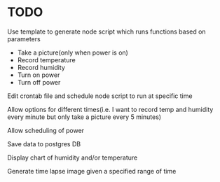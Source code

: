# TODO
Use template to generate node script which runs functions based on parameters
 - Take a picture(only when power is on)
 - Record temperature
 - Record humidity
 - Turn on power
 - Turn off power

Edit crontab file and schedule node script to run at specific time

Allow options for different times(i.e. I want to record temp and humidity
every minute but only take a picture every 5 minutes)

Allow scheduling of power

Save data to postgres DB

Display chart of humidity and/or temperature

Generate time lapse image given a specified range of time
